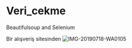 # Veri_cekme
Beautifulsoup and Selenium

Bir alışveriş sitesinden ![IMG-20190718-WA0105](https://user-images.githubusercontent.com/75432070/115990786-e1329780-a5cd-11eb-92e5-4fd5f6d71257.jpg)
